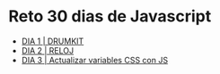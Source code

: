 # Reto 30 dias de Javascript

- <a href="https://codepen.io/yonpalac1/pen/NWjMWME">DIA 1 | DRUMKIT </a>
- <a href="https://codepen.io/yonpalac1/pen/OJmZJww">DIA 2 | RELOJ </a>
- <a href="https://codepen.io/yonpalac1/pen/rNmvNZV">DIA 3 | Actualizar variables CSS con JS</a>

